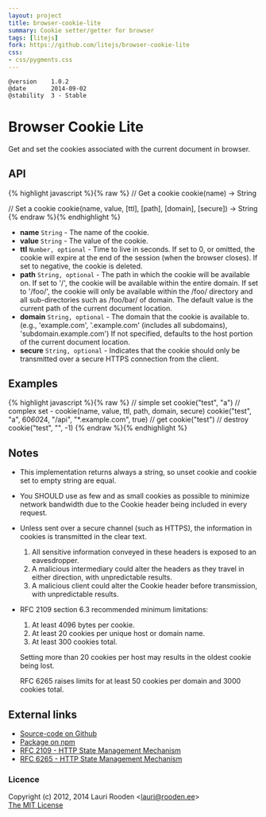```yaml
---                                                                             
layout: project                                                                 
title: browser-cookie-lite
summary: Cookie setter/getter for browser
tags: [litejs]                                                                    
fork: https://github.com/litejs/browser-cookie-lite
css:                                                                            
- css/pygments.css                                                              
---                                                                             
```



    @version    1.0.2
    @date       2014-09-02
    @stability  3 - Stable



Browser Cookie Lite
===================

Get and set the cookies associated with the current document in browser.

API
---

{% highlight javascript %}{% raw %}
// Get a cookie
cookie(name) -> String

// Set a cookie
cookie(name, value, [ttl], [path], [domain], [secure]) -> String
{% endraw %}{% endhighlight %}

-   **name** `String` - The name of the cookie.
-   **value** `String` - The value of the cookie.
-   **ttl** `Number, optional` - Time to live in seconds.
    If set to 0, or omitted, the cookie will expire
    at the end of the session (when the browser closes).
    If set to negative, the cookie is deleted.
-   **path** `String, optional` - The path in which the cookie will be available on.
    If set to '/', the cookie will be available within the entire domain.
    If set to '/foo/', the cookie will only be available within
    the /foo/ directory and all sub-directories such as /foo/bar/ of domain.
    The default value is the current path of the current document location.
-   **domain** `String, optional` - The domain that the cookie is available to.
    (e.g., 'example.com', '.example.com' (includes all subdomains), 'subdomain.example.com')
    If not specified, defaults to the host portion of the current document location.
-   **secure** `String, optional` - Indicates that the cookie should only be transmitted
    over a secure HTTPS connection from the client.


Examples
--------

{% highlight javascript %}{% raw %}
// simple set
cookie("test", "a")
// complex set - cookie(name, value, ttl, path, domain, secure)
cookie("test", "a", 60*60*24, "/api", "*.example.com", true)
// get
cookie("test")
// destroy
cookie("test", "", -1)
{% endraw %}{% endhighlight %}


Notes
-----

-   This implementation returns always a string,
    so unset cookie and cookie set to empty string are equal.

-   You SHOULD use as few and as small cookies as possible to minimize network
    bandwidth due to the Cookie header being included in every request.

-   Unless sent over a secure channel (such as HTTPS),
    the information in cookies is transmitted in the clear text.

    1.  All sensitive information conveyed in these headers is exposed to
        an eavesdropper.
    2.  A malicious intermediary could alter the headers as they travel
        in either direction, with unpredictable results.
    3.  A malicious client could alter the Cookie header before
        transmission, with unpredictable results.

-   RFC 2109 section 6.3 recommended minimum limitations:

    1.  At least 4096 bytes per cookie.
    2.  At least 20 cookies per unique host or domain name.
    3.  At least 300 cookies total.

    Setting more than 20 cookies per host may results in the oldest cookie being lost.

    RFC 6265 raises limits for at least 50 cookies per domain and 3000 cookies total.


External links
--------------

-   [Source-code on Github](https://github.com/litejs/browser-cookie-lite)
-   [Package on npm](https://npmjs.org/package/browser-cookie-lite)
-   [RFC 2109 - HTTP State Management Mechanism](http://tools.ietf.org/html/rfc2109)
-   [RFC 6265 - HTTP State Management Mechanism](http://tools.ietf.org/html/rfc6265)



### Licence

Copyright (c) 2012, 2014 Lauri Rooden &lt;lauri@rooden.ee&gt;  
[The MIT License](http://lauri.rooden.ee/mit-license.txt)



